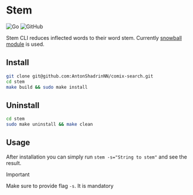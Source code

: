 # Stem
![Go](https://img.shields.io/badge/go-%2300ADD8.svg?style=for-the-badge&logo=go&logoColor=white)
![GitHub](https://img.shields.io/badge/github-%23121011.svg?style=for-the-badge&logo=github&logoColor=white)

Stem CLI reduces inflected words to their word stem. Currently [snowball module](https://github.com/kljensen/snowball.git) is used.

## Install
```sh
git clone git@github.com:AntonShadrinNN/comix-search.git
cd stem
make build && sudo make install
```

## Uninstall
```sh
cd stem
sudo make uninstall && make clean
```

## Usage
After installation you can simply run `stem -s="String to stem"` and see the result.

> [!IMPORTANT]
> Make sure to provide flag `-s`. It is mandatory
